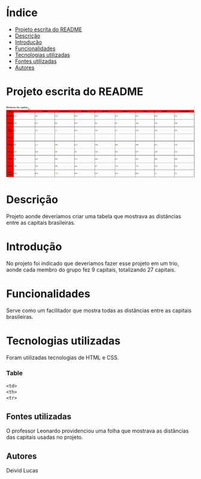 # Índice

* [Projeto escrita do README](#projeto-escrita-do-readme)
* [Descrição](#descri%C3%A7%C3%A3o)
* [Introdução](#introdu%C3%A7%C3%A3o)
* [Funcionalidades](#funcionalidades)
* [Tecnologias utilizadas](#tecnologias-utilizadas)
* [Fontes utilizadas](#fontes-utilizadas)
* [Autores](#autores)

# Projeto escrita do README

![Capa do projeto](img/Distancias.gif)

# Descrição

Projeto aonde deveríamos criar uma tabela que mostrava as distâncias entre as capitais brasileiras.

# Introdução

No projeto foi indicado que deveriamos fazer esse projeto em um trio, aonde cada membro do grupo fez 9 capitais, totalizando 27 capitais.

# Funcionalidades

Serve como um facilitador que mostra todas as distâncias entre as capitais brasileiras.

# Tecnologias utilizadas

Foram utilizadas tecnologias de HTML e CSS.

### Table

```
<td>  
<th>
<tr>
```

## Fontes utilizadas  

 O professor Leonardo providenciou uma folha que mostrava as distâncias das capitais usadas no projeto.

## Autores

Deivid Lucas